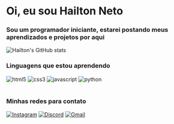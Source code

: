 # Oi, eu sou Hailton Neto
### Sou um programador iniciante, estarei postando meus aprendizados e projetos por aqui

![Hailton's GitHub stats](https://github-readme-stats.vercel.app/api?username=hailtonneto&show_icons=true&theme=dracula)

### Linguagens que estou aprendendo

<div>
    <img align="center" alt="html5" src="https://img.shields.io/badge/HTML5-E34F26?style=for-the-badge&logo=html5&logoColor=white">
    <img align="center" alt="css3" src="https://img.shields.io/badge/CSS3-1572B6?style=for-the-badge&logo=css3&logoColor=white">
    <img align="center" alt="javascript" src="https://img.shields.io/badge/JavaScript-F7DF1E?style=for-the-badge&logo=javascript&logoColor=black">
    <img align="center" alt="python" src="https://img.shields.io/badge/Python-3776AB?style=for-the-badge&logo=python&logoColor=white">
</div style="display: inline_block"><br/>

### Minhas redes para contato

<div>

[![Instagram](https://img.shields.io/badge/Instagram-E4405F?style=for-the-badge&logo=instagram&logoColor=white)](https://www.instagram.com/_neto.melo/)
[![Discord](https://img.shields.io/badge/Discord-7289DA?style=for-the-badge&logo=discord&logoColor=white
)](https://discord.gg/qABjG93s7A)
[![Gmail](https://img.shields.io/badge/Gmail-D14836?style=for-the-badge&logo=gmail&logoColor=white)](mailto:neto.lima.tricolor@gmail.com)

</div>
